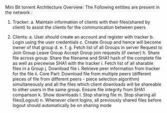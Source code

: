 Mini Bit torrent
Architecture Overview:
The Following entities are present in the network :
1. Tracker:
a. Maintain information of clients with their files(shared by client) to assist the
clients for the communication between peers


2. Clients:
a. User should create an account and register with tracker
b. Login using the user credentials
c. Create Group and hence will become owner of that group
d.
e.
f.
g.
Fetch list of all Groups in server
Request to Join Group
Leave Group
Accept Group join requests (if owner)
h. Share file across group: Share the filename and SHA1 hash of the complete file
as well as piecewise SHA1 with the tracker
i. Fetch list of all sharable files in a Group
j. Download file
i. Retrieve peer information from tracker for the file
ii. Core Part: Download file from multiple peers (different pieces of file from
different peers - piece selection algorithm) simultaneously and all the
files which client downloads will be shareable to other users in the same
group. Ensure file integrity from SHA1 comparison
k. Show downloads
l. Stop sharing file
m. Stop sharing all files(Logout)
n. Whenever client logins, all previously shared files before logout should
automatically be on sharing mode
